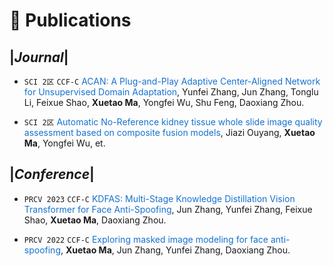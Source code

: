 
# 📝 Publications 
## |*Journal*|
- ``SCI 2区`` ``CCF-C`` <span style="color: #1772d0;">ACAN: A Plug-and-Play Adaptive Center-Aligned Network for Unsupervised Domain Adaptation</span>, Yunfei Zhang, Jun Zhang, Tonglu Li, Feixue Shao, **Xuetao Ma**, Yongfei Wu, Shu Feng, Daoxiang Zhou.

- ``SCI 2区`` <span style="color: #1772d0;">Automatic No-Reference kidney tissue whole slide image quality assessment based on composite fusion models</span>, Jiazi Ouyang, **Xuetao Ma**, Yongfei Wu, et.


## |*Conference*|
- ``PRCV 2023`` ``CCF-C`` <span style="color: #1772d0;">KDFAS: Multi-Stage Knowledge Distillation Vision Transformer for Face Anti-Spoofing</span>, Jun Zhang, Yunfei Zhang, Feixue Shao, **Xuetao Ma**, Daoxiang Zhou.

- ``PRCV 2022`` ``CCF-C`` <span style="color: #1772d0;">Exploring masked image modeling for face anti-spoofing</span>, **Xuetao Ma**, Jun Zhang, Yunfei Zhang, Daoxiang Zhou.


